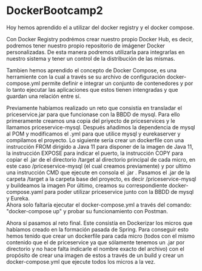 # DockerBootcamp2

Hoy hemos aprendido el a utilizar del docker registry y el docker compose.

Con Docker Registry podrémos crear nuestro propio Docker Hub, es decir, podremos tener nuestro propio repositorio de imágener Docker personalizadas. De esta manera podremos utilizarla para integrarlas en nuestro sistema y tener un control de la distribución de las mismas.

Tambien hemos aprendido el concepto de Docker Compose, es una herramiente con la cual a través se su archivo de configuración docker-compose.yml permite definir e integrar un conjunto de contenedores y por lo tanto ejecutar las aplicaciones que estos tienen intengradas y que guardan una relación entre sí.

Previamente habíamos realizado un reto que consistía en transladar el priceservice.jar para que funcionase con la BBDD de mysql. Para ello primeramente creamos una copia del priyecto de priceservices y le llamamos priceservice-mysql.
Después añadimos la dependencia de mysql al POM y modificamos el .yml para que utilice mysql y eurekaserver y compilamos el proyecto.
Lo siguiente sería crear un dockerfile con una instrucción FROM dirigido a Java 11 para disponer de la imagen de Java 11, la instrucción EXPOSE para indicar el puerto, la instrucción COPY para copiar el .jar de el directorio /target al directorio principal de cada micro, en este caso /priceservice-mysql (el cual creamos previamente) y por ultimo una instrucción CMD que ejecute en consola el .jar .
Pasamos el .jar de la carpeta /target a la carpeta base del proyecto, es decir /priceservice-mysql y buildeamos la imagen
Por último, creamos su correspondiente  docker-compose.yaml para poder utilizar priceservice junto con la BBDD de mysql y Eureka.  
Ahora solo faltaría ejecutar el docker-compose.yml a través del comando: "docker-compose up" y probar su funcionamiento con Postman.

Ahora sí pasamos al reto final. Este consistía en Dockerizar los micros que habíamos creado en la formación pasada de Spring.
Para conseguir esto hemos tenido que crear un dockerfile para cada micro (todos con el mismo contenido que el de priceservice ya que sólamente tenemos un .jar por directorio y no hace falta indicarle el nombre exacto del archivo) con el propósito de crear una imagen de estos a través de un build y crear un docker-compose.yml que ejecute todos los micros a la vez.

